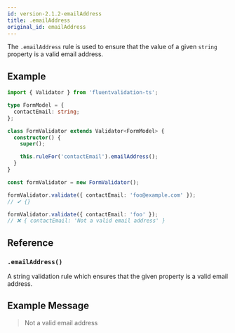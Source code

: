 ```yaml
---
id: version-2.1.2-emailAddress
title: .emailAddress
original_id: emailAddress
---
```


The `.emailAddress` rule is used to ensure that the value of a given `string` property is a valid email address.

## Example

```typescript
import { Validator } from 'fluentvalidation-ts';

type FormModel = {
  contactEmail: string;
};

class FormValidator extends Validator<FormModel> {
  constructor() {
    super();

    this.ruleFor('contactEmail').emailAddress();
  }
}

const formValidator = new FormValidator();

formValidator.validate({ contactEmail: 'foo@example.com' });
// ✔ {}

formValidator.validate({ contactEmail: 'foo' });
// ❌ { contactEmail: 'Not a valid email address' }
```

## Reference

### `.emailAddress()`

A string validation rule which ensures that the given property is a valid email address.

## Example Message

> Not a valid email address
